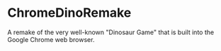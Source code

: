 # ChromeDinoRemake
A remake of the very well-known "Dinosaur Game" that is built into the Google Chrome web browser.
